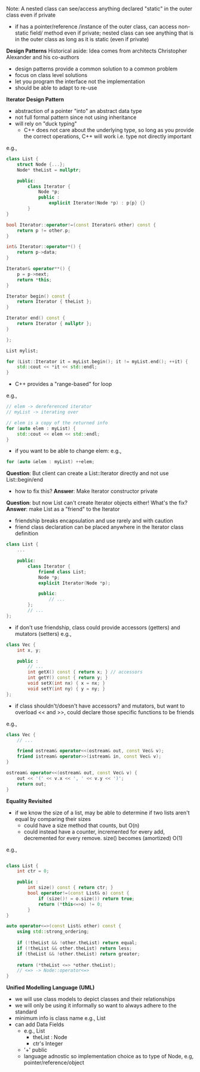 Note: A nested class can see/access anything declared "static" in the outer class even if private 
- if has a pointer/reference /instance of the outer class, can access non-static field/ method even if private; nested class can see anything that is in the outer class as long as it is static (even if private)

**Design Patterns**
Historical aside: Idea comes from architects Christopher Alexander and his co-authors
- design patterns provide a common solution to a common problem 
- focus on class level solutions 
- let you program the interface not the implementation 
- should be able to adapt to re-use 

**Iterator Design Pattern**
- abstraction of a pointer "into" an abstract data type
- not full formal pattern since not using inheritance 
- will rely on "duck typing"
	- C++ does not care about the underlying type, so long as you provide the correct operations, C++ will work i.e. type not directly important

e.g., 
```C++
class List {
	struct Node {...};
	Node* theList = nullptr;

	public: 
		class Iterator {
			Node *p;
			public :
				explicit Iterator(Node *p) : p{p} {}
		}
}

bool Iterator::operator!=(const Iterator& other) const {
	return p != other.p; 
}

int& Iterator::operator*() {
	return p->data; 
}

Iterator& operator**() { 
	p = p->next;
	return *this;
}

Iterator begin() const {
	return Iterator { theList };
}

Iterator end() const {
	return Iterator { nullptr };
}

}; 
```


```C++
List mylist;

for (List::Iterator it = myList.begin(); it != myList.end(); ++it) {
	std::cout << *it << std::endl;
} 
```
- C++ provides a "range-based" for loop

e.g., 
```C++
// elem -> dereferenced iterator 
// myList -> iterating over 

// elem is a copy of the returned info 
for (auto elem : myList) {
	std::cout << elem << std::endl;
}
```
- if you want to be able to change elem:
e.g., 
```C++ 
for (auto &elem : myList) ++elem; 
```

**Question**: But client can create a List::Iterator directly and not use List::begin/end 
- how to fix this?
**Answer**: Make Iterator constructor private 

**Question**: but now List can't create Iterator objects either! What's the fix?
**Answer**: make List as a "friend" to the Iterator 
- friendship breaks encapsulation and use rarely and with caution 
- friend class declaration can be placed anywhere in the Iterator class definition 

```C++
class List {
	...

	public: 
		class Iterator {
			friend class List;
			Node *p;
			explicit Iterator(Node *p);

			public:
				// ...
		};
		// ...
};
```

- if don't use friendship, class could provide accessors (getters) and mutators (setters)
e.g., 
```C++
class Vec {
	int x, y;

	public :
		// ...
		int getX() const { return x; } // accessors 
		int getY() const { return y; } 
		void setX(int nx) { x = nx; }
		void setY(int ny) { y = ny; }
};
```
- if class shouldn't/doesn't have accessors? and mutators, but want to overload << and >>, could declare those specific functions to be friends

e.g., 
```C++
class Vec {
	// ... 

	friend ostream& operator<<(ostream& out, const Vec& v);
	friend istream& operator>>(istream& in, const Vec& v);
}
```

```C++
ostream& operator<<(ostream& out, const Vec& v) {
	out << '(' << v.x << ', ' << v.y << ')';
	return out;
}
```

**Equality Revisited**
- if we know the size of a list, may be able to determine if two lists aren't equal by comparing their sizes 
	- could have a size method that counts, but O(n)
	- could instead have a counter, incremented for every add, decremented for every remove. size() becomes (amortized) O(1)

e.g., 
```C++

class List {
	int ctr = 0;

	public :
		int size() const { return ctr; }
		bool operator!=(const List& o) const {
			if (size()! = o.size()) return true; 
			return (*this<=>o) != 0;
		}
}

auto operator<=>(const List& other) const {
	using std::strong_ordering; 
	
	if (!theList && !other.theList) return equal;
	if (!theList && other.theList) return less;
	if (theList && !other.theList) return greater;
	
	return (*theList <=> *other.theList);
	// <=> -> Node::operator<=>
} 
```

**Unified Modelling Language (UML)**
- we will use class models to depict classes and their relationships 
- we will only be using it informally so want to always adhere to the standard 
- minimum info is class name e.g., List 
- can add Data Fields 
	- e.g., List 
		- theList : Node 
		- ctr's Integer 
	- '+' public 
	- language adnostic so implementation choice as to type of Node, e.g, pointer/reference/object 
